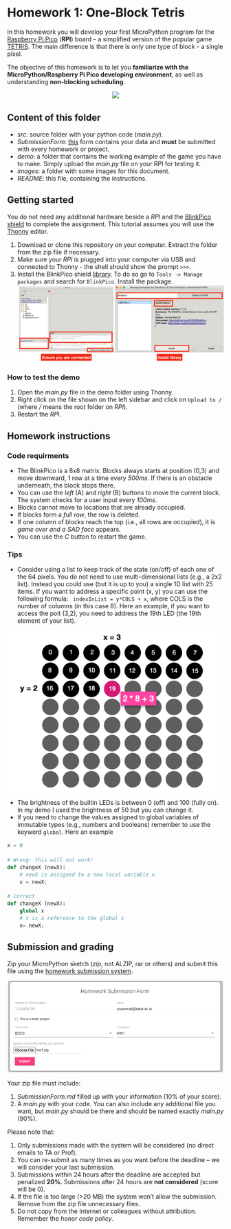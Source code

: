 # Homework 1: One-Block Tetris

In this homework you will develop your first MicroPython program for the [Raspberry Pi Pico](https://www.raspberrypi.com/products/raspberry-pi-pico) (**RPI**) board &ndash; a simplified version of the popular game [TETRIS](https://en.wikipedia.org/wiki/Tetris). The main difference is that there is only one type of block - a single pixel.

The objective of this homework is to let you **familiarize with the MicroPython/Raspberry Pi Pico developing environment**, as well as understanding **non-blocking scheduling**.

<p align="center">
<img src="images/tetris.gif" width="500" />
</p>

## Content of this folder

- _src_: source folder with your python code (_main.py_).
- _SubmissionForm_: [this](SubmissionForm.md) form contains your data and **must** be submitted with every homework or project.
- _demo_: a folder that contains the working example of the game you have to make. Simply upload the _main.py_ file on your RPI for testing it.
- _images_: a folder with some images for this document.
- _README_: this file, containing the instructions.

## Getting started

You do not need any additional hardware beside a _RPI_ and the [BlinkPico shield](https://github.com/ID220/BlinkPico) to complete the assignment. This tutorial assumes you will use the [Thonny](https://thonny.org) editor.

1. Download or clone this repository on your computer. Extract the folder from the zip file if necessary.
2. Make sure your _RPI_ is plugged into your computer via USB and connected to Thonny - the shell should show the prompt `>>>`.
3. Install the BlinkPico shield [library](https://github.com/ID220/BlinkPico/blob/main/library/README.md). To do so go to `Tools -> Manage packages` and search for `BlinkPico`. Install the package.
   ![](images/setup.png)

### How to test the demo

1. Open the _main.py_ file in the demo folder using Thonny.
2. Right click on the file shown on the left sidebar and click on `Upload to /` (where _/_ means the root folder on _RPI_).
3. Restart the _RPI_.

## Homework instructions

### Code requirments

- The BlinkPico is a 8x8 matrix. Blocks always starts at position (0,3) and move downward, 1 row at a time every _500ms_. If there is an obstacle underneath, the block stops there.
- You can use the _left_ (A) and _right_ (B) buttons to move the current block. The system checks for a user input every _100ms_.
- Blocks cannot move to locations that are already occupied.
- If blocks form a _full row_, the row is deleted.
- If one column of blocks reach the top (i.e., all rows are occupied), it is _game over and a SAD face_ appears.
- You can use the _C_ button to restart the game.

### Tips

- Consider using a list to keep track of the state (on/off) of each one of the 64 pixels. You do not need to use multi-dimensional lists (e.g., a 2x2 list). Instead you could use (but it is up to you) a single 1D list with 25 items. If you want to address a specific point (x, y) you can use the following formula: ` indexInList = y*COLS + x`, where COLS is the number of columns (in this case 8). Here an example, if you want to access the poit (3,2), you need to address the 19th LED (the 19th element of your list).

<p align="center">
<img src="images/formula.png" width="500" />
</p>

- The brightness of the builtin LEDs is between 0 (off) and 100 (fully on). In my demo I used the brightness of 50 but you can change it.
- If you need to change the values assigned to global variables of immutable types (e.g., numbers and booleans) remember to use the keyword `global`. Here an example

```python
x = 0

# Wrong: this will not work!
def changeX (newX):
    # newX is assigned to a new local variable x
    x = newX;

# Correct
def changeX (newX):
    global x
    # x is a reference to the global x
    x= newX;
```

## Submission and grading

Zip your MicroPython sketch (_zip_, not ALZIP, rar or others) and submit this file using the [homework submission system](https://homework.prototyping.id).

<p align="center">
<img src="images/hwsystem.png" width="500" />
</p>

Your zip file must include:

1. _SubmissionForm.md_ filled up with your information (10% of your score).
2. A _main.py_ with your code. You can also include any additional file you want, but _main.py_ should be there and should be named exactly _main.py_ (90%).

Please note that:

1. Only submissions made with the system will be considered (no direct emails to TA or Prof).
2. You can re-submit as many times as you want before the deadline &ndash; we will consider your last submission.
3. Submissions within 24 hours after the deadline are accepted but penalized **20%**. Submissions after 24 hours are **not considered** (score will be 0).
4. If the file is too large (>20 MB) the system won’t allow the submission. Remove from the zip file unnecessary files.
5. Do not copy from the Internet or colleagues without attribution. Remember the _honor code policy_.
